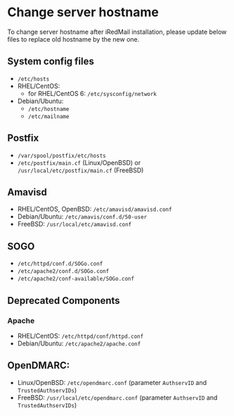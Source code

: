 # Change server hostname

To change server hostname after iRedMail installation, please update below
files to replace old hostname by the new one.

## System config files

* `/etc/hosts`
* RHEL/CentOS:
    * for RHEL/CentOS 6: `/etc/sysconfig/network`
* Debian/Ubuntu:
    * `/etc/hostname`
    * `/etc/mailname`

## Postfix

* `/var/spool/postfix/etc/hosts`
* `/etc/postfix/main.cf` (Linux/OpenBSD) or `/usr/local/etc/postfix/main.cf` (FreeBSD)

## Amavisd

* RHEL/CentOS, OpenBSD: `/etc/amavisd/amavisd.conf`
* Debian/Ubuntu: `/etc/amavis/conf.d/50-user`
* FreeBSD: `/usr/local/etc/amavisd.conf`

## SOGO

* `/etc/httpd/conf.d/SOGo.conf`
* `/etc/apache2/conf.d/SOGo.conf`
* `/etc/apache2/conf-available/SOGo.conf`

## Deprecated Components

### Apache

* RHEL/CentOS: `/etc/httpd/conf/httpd.conf`
* Debian/Ubuntu: `/etc/apache2/apache.conf`

## OpenDMARC:

* Linux/OpenBSD: `/etc/opendmarc.conf` (parameter `AuthservID` and `TrustedAuthservIDs`)
* FreeBSD: `/usr/local/etc/opendmarc.conf` (parameter `AuthservID` and `TrustedAuthservIDs`)
